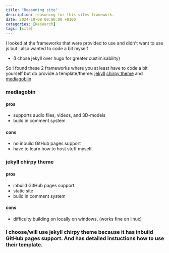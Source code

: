```yaml
---
title: "Reasoning site"
description: reasoning for this sites framework.
date: 2024-10-08 00:00:00 +0100
categories: [Research]
tags: [site]
---
```



I looked at the frameworks that were provided to use and didn't want to use js but i also wanted to code a bit myself

- (I chose jekyll over hugo for greater custimisability)

So I found these 2 frameworks where you at least have to code a bit yourself but do provide a template/theme:
[jekyll](https://jekyllrb.com/) [chirpy theme](https://chirpy.cotes.page/) and [mediagoblin](https://mediagoblin.org/)

### mediagobin
#### pros
- supports audio files, videos, and 3D-models
- build in comment system
#### cons
- no inbuild GitHub pages support
- have to learn how to host stuff myself.
### jekyll chirpy theme
#### pros
- inbuild GitHub pages support
- static site
- build in comment system
#### cons 

- difficulty building on locally on windows, (works fine on linux)


### I choose/will use jekyll chirpy theme because it has inbuild GitHub pages support. And has detailed instuctions how to use their template.

